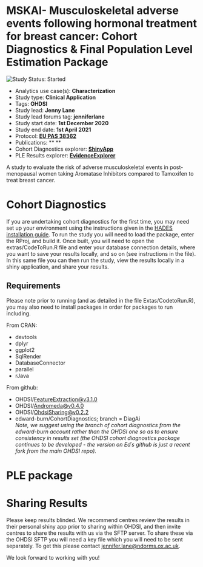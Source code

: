MSKAI- Musculoskeletal adverse events following hormonal treatment for breast cancer: 
Cohort Diagnostics & Final Population Level Estimation Package
========================================================================================================================================================

<img src="https://img.shields.io/badge/Study%20Status-Started-blue.svg" alt="Study Status: Started">

- Analytics use case(s): **Characterization**
- Study type: **Clinical Application**
- Tags: **OHDSI**
- Study lead: **Jenny Lane**
- Study lead forums tag: **jenniferlane**
- Study start date: **1st December 2020**
- Study end date: **1st April 2021**
- Protocol: **[EU PAS 38362](http://www.encepp.eu/encepp/viewResource.htm?id=38363)**
- Publications: ** **
- Cohort Diagnostics explorer: **[ShinyApp](https://jenniferlane.shinyapps.io/CohortDiagnosticsMSKAI_FinalDesign/)**
- PLE Results explorer: **[EvidenceExplorer](https://jenniferlane.shinyapps.io/EvidenceExplorerMSKAI/)**

A study to evaluate the risk of adverse musculoskeletal events in post-menopausal women taking Aromatase Inhibitors compared to Tamoxifen to treat breast cancer.

# Cohort Diagnostics
If you are undertaking cohort diagnostics for the first time, you may need set up your environment using the instructions given in the [HADES installation guide](https://ohdsi.github.io/Hades/rSetup.html). To run the study you will need to load the package, enter the RProj, and build it. Once built, you will need to open the extras/CodeToRun.R file and enter your database connection details, where you want to save your results locally, and so on (see instructions in the file). In this same file you can then run the study, view the results locally in a shiny application, and share your results.

## Requirements
Please note prior to running (and as detailed in the file Extas/CodetoRun.R), you may also need to install packages in order for packages to run including. 

From CRAN:  
- devtools
- dplyr
- ggplot2
- SqlRender
- DatabaseConnector
- parallel
- rJava  

From github:  
- OHDSI/FeatureExtraction@v3.1.0
- OHDSI/Andromeda@v0.4.0
- OHDSI/OhdsiSharing@v0.2.2
- edward-burn/CohortDiagnostics; branch = DiagAi  
*Note, we suggest using the branch of cohort diagnostics from the edward-burn account rather than the OHDSI one so as to ensure consistency in results set (the OHDSI cohort diagnostics package continues to be developed - the version on Ed´s github is just a recent fork from the main OHDSI repo).*   

# PLE package


# Sharing Results
Please keep results blinded. 
We recommend centres review the results in their personal shiny app prior to sharing within OHDSI, and then invite centres to share the results with us via the SFTP server. To share these via the OHDSI SFTP you will need a key file which you will need to be sent separately. To get this please contact jennifer.lane@ndorms.ox.ac.uk.

We look forward to working with you!
